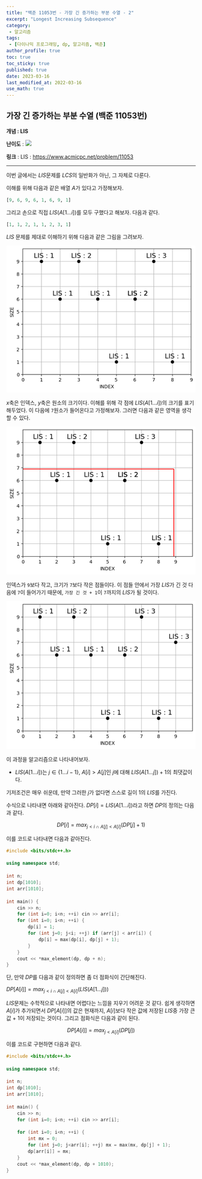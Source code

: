 ```yaml
---
title: "백준 11053번 - 가장 긴 증가하는 부분 수열 - 2"
excerpt: "Longest Increasing Subsequence"
category: 
 - 알고리즘
tags:
 - [다이나믹 프로그래밍, dp, 알고리즘, 백준]
author_profile: true
toc: true
toc_sticky: true
published: true
date: 2023-03-16
last_modified_at: 2022-03-16
use_math: true
---
```


## 가장 긴 증가하는 부분 수열 (백준 11053번) 

**개념 : LIS** 

**난이도** : <img src="https://d2gd6pc034wcta.cloudfront.net/tier/9.svg" style = "width : 18px;"/> 

**링크** : 
LIS : <https://www.acmicpc.net/problem/11053>

---

이번 글에서는 $LIS$문제를 $LCS$의 일반화가 아닌, 그 자체로 다룬다. 

이해를 위해 다음과 같은 배열 $A$가 있다고 가정해보자. 

```python
[9, 6, 9, 6, 1, 6, 9, 1]
```

그리고 손으로 직접 $LIS(A[1 \dots i])$를 모두 구했다고 해보자. 다음과 같다.

```python
[1, 1, 2, 1, 1, 2, 3, 1]
```
$LIS$ 문제를 제대로 이해하기 위해 다음과 같은 그림을 그려보자.

![](/assets/img/lis/lis1.png)

$x$축은 인덱스, $y$축은 원소의 크기이다. 이해를 위해 각 점에 $LIS(A[1 \dots i])$의 크기를 표기해두었다. 이 다음에 `7`원소가 들어온다고 가정해보자. 그러면 다음과 같은 영역을 생각할 수 있다. 

![](/assets/img/lis/lis2.png)

인덱스가 `9`보다 작고, 크기가 `7`보다 작은 점들이다. 이 점들 안에서 가장 $LIS$가 긴 것 다음에 `7`이 들어가기 때문에, `가장 긴 것 + 1`이 `7`까지의 $LIS$가 될 것이다. 

![](/assets/img/lis/lis3.png)

이 과정을 알고리즘으로 나타내어보자.

- $LIS(A[1 \dots i])$는 $j \in \{1 \dots i-1\}$,  $A[i] > A[j]$인 $j$에 대해 $LIS(A[1 ... j]) + 1$의 최댓값이다.

기저조건은 매우 쉬운데, 만약 그러한 $j$가 없다면 스스로 길이 1의 $LIS$를 가진다.

수식으로 나타내면 아래와 같아진다. $DP[i] = LIS(A[1 \dots i])$라고 하면 $DP$의 정의는 다음과 같다.

$$DP[i] = max_{j < i\  \cap\  A[j] < A[i]}(DP[j] + 1)$$

이를 코드로 나타내면 다음과 같아진다. 

```cpp
#include <bits/stdc++.h>

using namespace std;

int n;
int dp[1010];
int arr[1010];

int main() {
    cin >> n;
    for (int i=0; i<n; ++i) cin >> arr[i];
    for (int i=0; i<n; ++i) {
        dp[i] = 1;
        for (int j=0; j<i; ++j) if (arr[j] < arr[i]) {
            dp[i] = max(dp[i], dp[j] + 1);
        }
    }
    cout << *max_element(dp, dp + n);
}
```

단, 만약 $DP$를 다음과 같이 정의하면 좀 더 점화식이 간단해진다. 

$DP[A[i]] = max_{j < i \ \cap \ A[j] < A[i]}(LIS(A[1 \dots j]))$

$LIS$문제는 수학적으로 나타내면 어렵다는 느낌을 지우기 어려운 것 같다. 쉽게 생각하면 $A[i]$가 추가되면서 $DP[A[i]]$의 값은 현재까지, $A[i]$보다 작은 값에 저장된 $LIS$중 가장 큰 값 + 1이 저장되는 것이다. 그리고 점화식은 다음과 같이 된다.

$$DP[A[i]] = max_{j<A[i]}(DP[j])$$

이를 코드로 구현하면 다음과 같다. 

```cpp
#include <bits/stdc++.h>

using namespace std;

int n;
int dp[1010];
int arr[1010];

int main() {
    cin >> n;
    for (int i=0; i<n; ++i) cin >> arr[i];

    for (int i=0; i<n; ++i) {
        int mx = 0;
        for (int j=0; j<arr[i]; ++j) mx = max(mx, dp[j] + 1);
        dp[arr[i]] = mx;
    }
    cout << *max_element(dp, dp + 1010);
}
```
<!-- 


### 최적화

더욱 최적화해보자. 

그래프를 인덱스와 수의 크기로 만드는 것이 아닌, $LIS(A[1 \dots n])$의 길이와 수의 크기로 만들어보자. 다음과 같아진다.

![](/assets/img/lis/lis4.png)

같은 $LIS$ 길이과 같은 수의 크기가 있을 수 있음에 유의하자. 여기에 크기가 7인 원소가 추가된다고 해보자. 

![](/assets/img/lis/lis5.png)

7미만의 원소 중 가장 $LIS$의 길이가 큰 값이 다음 $LIS$의 값이 된다. 여기서는 크기 6인 원소가 $LIS$의 길이가 2이므로 7의 $LIS$길이는 3이된다.

![](/assets/img/lis/lis6.png)

여기서 중요한 관찰이 나온다. 각 $LIS$별로 점이 여러개 있으나, 사실상 유효한 점은 크기가 가장 작은 점이다. 

![](/assets/img/lis/lis7.png)

같은 방식으로 직선을 그어 가장 긴 LIS를 찾을 때에도, 검은점이 유효하다면 반드시 빨간점도 유효하다. 따라서 검은점을 지워도 상관이 없다. 그 뜻은 $LIS$별로 1개의 값만 가지고 있어도 무관하다는 것을 의미하며 최적화의 중요한 관찰이 된다. 

$DP$를 각 $LIS$에 저장된 값 중 가장 작은 값이라고 정의하면 점화식을 다음과 같이 만들 수 있다. 


 -->